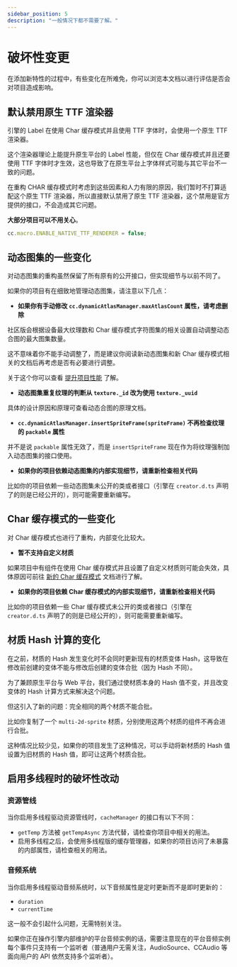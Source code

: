 ```yaml
---
sidebar_position: 5
description: "一般情况下都不需要了解。"
---
```


# 破坏性变更

在添加新特性的过程中，有些变化在所难免，你可以浏览本文档以进行评估是否会对项目造成影响。

## 默认禁用原生 TTF 渲染器

引擎的 Label 在使用 Char 缓存模式并且使用 TTF 字体时，会使用一个原生 TTF 渲染器。

这个渲染器理论上能提升原生平台的 Label 性能，但仅在 Char 缓存模式并且还要使用 TTF 字体时才生效，这也导致了在原生平台上字体样式可能与其它平台不一致的问题。

在重构 CHAR 缓存模式时考虑到这些因素和人力有限的原因，我们暂时不打算适配这个原生 TTF 渲染器，所以直接默认禁用了原生 TTF 渲染器，这个禁用是官方提供的接口，不会造成其它问题。

**大部分项目可以不用关心**。

```js
cc.macro.ENABLE_NATIVE_TTF_RENDERER = false;
```

## 动态图集的一些变化

对动态图集的重构虽然保留了所有原有的公开接口，但实现细节与以前不同了。

如果你的项目有在细致地管理动态图集，请注意以下几点：

- **如果你有手动修改 `cc.dynamicAtlasManager.maxAtlasCount` 属性，请考虑删除**

社区版会根据设备最大纹理数和 Char 缓存模式字符图集的相关设置自动调整动态合图的最大图集数量。

这不意味着你不能手动调整了，而是建议你阅读新动态图集和新 Char 缓存模式相关的文档后再考虑是否有必要进行调整。

关于这个你可以查看 [提升项目性能](./best-practices/performance-guide.md) 了解。

- **动态图集重复纹理的判断从 `texture._id` 改为使用 `texture._uuid`**

具体的设计原因和原理可查看动态合图的原理文档。

- **`cc.dynamicAtlasManager.insertSpriteFrame(spriteFrame)` 不再检查纹理的 `packable` 属性**

并不是说 `packable` 属性无效了，而是 `insertSpriteFrame` 现在作为将纹理强制加入动态图集的接口使用。

- **如果你的项目依赖动态图集的内部实现细节，请重新检查相关代码**

比如你的项目依赖一些动态图集未公开的类或者接口（引擎在 `creator.d.ts` 声明了的则是已经公开的），则可能需要重新编写。

## Char 缓存模式的一些变化

对 Char 缓存模式也进行了重构，内部变化比较大。

- **暂不支持自定义材质**

如果项目中有组件在使用 Char 缓存模式并且设置了自定义材质则可能会失效，具体原因可前往 [新的 Char 缓存模式](./user-guide/text-render/text-char-mode.md) 文档进行了解。

- **如果你的项目依赖 Char 缓存模式的内部实现细节，请重新检查相关代码**

比如你的项目依赖一些 Char 缓存模式未公开的类或者接口（引擎在 `creator.d.ts` 声明了的则是已经公开的），则可能需要重新编写。

## 材质 Hash 计算的变化

在之前，材质的 Hash 发生变化时不会同时更新现有的材质变体 Hash，这导致在修改前创建的变体不能与修改后创建的变体合批（因为 Hash 不同）。

为了兼顾原生平台与 Web 平台，我们通过使材质本身的 Hash 值不变，并且改变变体的 Hash 计算方式来解决这个问题。

但这引入了新的问题：完全相同的两个材质不能合批。

比如你复制了一个 `multi-2d-sprite` 材质，分别使用这两个材质的组件不再会进行合批。

这种情况比较少见，如果你的项目发生了这种情况，可以手动将新材质的 Hash 值设置为旧材质的 Hash 值，即可让这两个材质合批。

## 启用多线程时的破坏性改动

### 资源管线

当你启用多线程驱动资源管线时，`cacheManager` 的接口有以下不同：

- `getTemp` 方法被 `getTempAsync` 方法代替，请检查你项目中相关的用法。
- 启用多线程之后，会使用多线程版的缓存管理器，如果你的项目访问了未暴露的内部属性，请检查相关的用法。

### 音频系统

当你启用多线程驱动音频系统时，以下音频属性是定时更新而不是即时更新的：

- `duration`
- `currentTime`

这一般不会引起什么问题，无需特别关注。

如果你正在操作引擎内部维护的平台音频实例的话，需要注意现在的平台音频实例每个事件只支持有一个监听者（普通用户无需关注，AudioSource、CCAudio 等面向用户的 API 依然支持多个监听者）。
